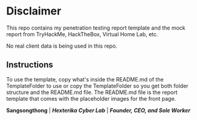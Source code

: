 # Disclaimer

This repo contains my penetration testing report template and the mock report from TryHackMe, HackTheBox, Virtual Home Lab, etc.

No real client data is being used in this repo.

## Instructions

To use the template, copy what's inside the README.md of the TemplateFolder to use or copy the TemplateFolder so you get both folder structure and the README.md file. The README.md file is the report template that comes with the placeholder images for the front page.

**Sangsongthong**
| ***Hexterika Cyber Lab***
| ***Founder, CEO, and Sole Worker***

